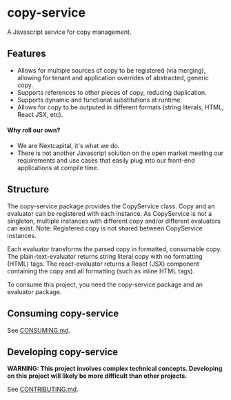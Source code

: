 # copy-service

A Javascript service for copy management.

## Features

* Allows for multiple sources of copy to be registered (via merging), allowing for tenant and application overrides of abstracted, generic copy.
* Supports references to other pieces of copy, reducing duplication.
* Supports dynamic and functional substitutions at runtime.
* Allows for copy to be outputed in different formats (string literals, HTML, React JSX, etc).

#### Why roll our own?

* We are Nextcapital, it's what we do.
* There is not another Javascript solution on the open market meeting our requirements and use cases that easily plug into our front-end applications at compile time.

## Structure

The copy-service package provides the CopyService class. Copy and an evaluator can be registered with each instance. As CopyService is not a singleton, multiple instances with different copy and/or different evaluators can exist. Note: Registered copy is not shared between CopyService instances.

Each evaluator transforms the parsed copy in formatted, consumable copy. The plain-text-evaluator returns string literal copy with no formatting (HTML) tags. The react-evaluator returns a React (JSX) component containing the copy and all formatting (such as inline HTML tags).

To consume this project, you need the copy-service package and an evaluator package.

## Consuming copy-service

See [CONSUMING.md](./CONSUMING.md).

## Developing copy-service

**WARNING: This project involves complex technical concepts. Developing on this project will likely be more difficult than other projects.**

See [CONTRIBUTING.md](./CONTRIBUTING.md).

